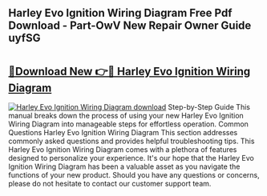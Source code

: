 ## Harley Evo Ignition Wiring Diagram Free Pdf Download - Part-OwV New Repair Owner Guide uyfSG

# <h2><a href="http://dfp3grz.blite.top/?on=Harley+Evo+Ignition+Wiring+Diagram">🔗Download New 👉🔴 Harley Evo Ignition Wiring Diagram</a></h2>

[![Harley Evo Ignition Wiring Diagram download](https://i.imgur.com/lujVjoI.png)](http://dfp3grz.blite.top/?on=Harley+Evo+Ignition+Wiring+Diagram)
Step-by-Step Guide This manual breaks down the process of using your new Harley Evo Ignition Wiring Diagram into manageable steps for effortless operation. Common Questions Harley Evo Ignition Wiring Diagram This section addresses commonly asked questions and provides helpful troubleshooting tips. This Harley Evo Ignition Wiring Diagram comes with a plethora of features designed to personalize your experience. It's our hope that the Harley Evo Ignition Wiring Diagram has been a valuable asset as you navigate the functions of your new product. Should you have any questions or concerns, please do not hesitate to contact our customer support team.
